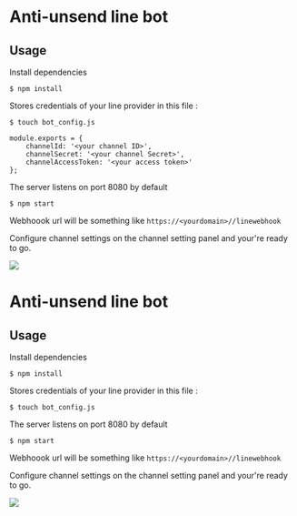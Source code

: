 # Anti-unsend line bot

## Usage

Install dependencies

```bash=
$ npm install
```

Stores credentials of your line provider in this file :

```bash=
$ touch bot_config.js
```

```json=
module.exports = {
    channelId: '<your channel ID>',
    channelSecret: '<your channel Secret>',
    channelAccessToken: '<your access token>'
};
```

The server listens on port 8080 by default

```bash=
$ npm start
```

Webhoook url will be something like `https://<yourdomain>//linewebhook`

Configure channel settings on the channel setting panel and your're ready to go.

![](https://i.imgur.com/kHLzPLf.png)
# Anti-unsend line bot

## Usage

Install dependencies

```bash=
$ npm install
```

Stores credentials of your line provider in this file :

```bash=
$ touch bot_config.js
```

The server listens on port 8080 by default

```bash=
$ npm start
```

Webhoook url will be something like `https://<yourdomain>//linewebhook`

Configure channel settings on the channel setting panel and your're ready to go.

![](https://i.imgur.com/kHLzPLf.png)


